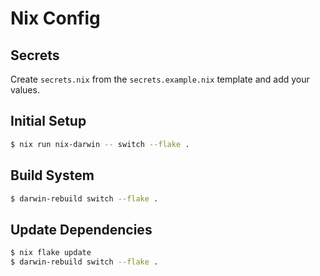 # Nix Config

## Secrets

Create `secrets.nix` from the `secrets.example.nix` template and add your values.

## Initial Setup

```bash
$ nix run nix-darwin -- switch --flake .
```

## Build System

```bash
$ darwin-rebuild switch --flake .
```

## Update Dependencies

```bash
$ nix flake update
$ darwin-rebuild switch --flake .
```
